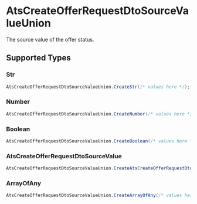 # AtsCreateOfferRequestDtoSourceValueUnion

The source value of the offer status.


## Supported Types

### Str

```csharp
AtsCreateOfferRequestDtoSourceValueUnion.CreateStr(/* values here */);
```

### Number

```csharp
AtsCreateOfferRequestDtoSourceValueUnion.CreateNumber(/* values here */);
```

### Boolean

```csharp
AtsCreateOfferRequestDtoSourceValueUnion.CreateBoolean(/* values here */);
```

### AtsCreateOfferRequestDtoSourceValue

```csharp
AtsCreateOfferRequestDtoSourceValueUnion.CreateAtsCreateOfferRequestDtoSourceValue(/* values here */);
```

### ArrayOfAny

```csharp
AtsCreateOfferRequestDtoSourceValueUnion.CreateArrayOfAny(/* values here */);
```

